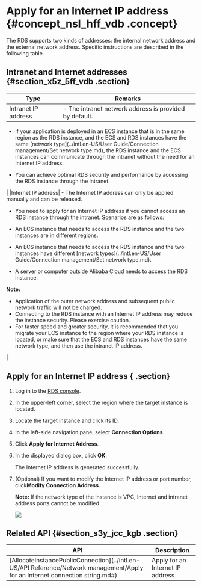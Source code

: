 # Apply for an Internet IP address {#concept_nsl_hff_vdb .concept}

The RDS supports two kinds of addresses: the internal network address and the external network address. Specific instructions are described in the following table.

## Intranet and Internet addresses {#section_x5z_5ff_vdb .section}

|Type|Remarks|
|----|-------|
|Intranet IP address| -   The intranet network address is provided by default.

-   If your application is deployed in an ECS instance that is in the same region as the RDS instance, and the ECS and RDS instances have the same [network type](../intl.en-US/User Guide/Connection management/Set network type.md), the RDS instance and the ECS instances can communicate through the intranet without the need for an Internet IP address.

-   You can achieve optimal RDS security and performance by accessing the RDS instance through the intranet.

 |
|Internet IP address| -   The Internet IP address can only be applied manually and can be released.

-   You need to apply for an Internet IP address if you cannot access an RDS instance through the intranet. Scenarios are as follows:

-   An ECS instance that needs to access the RDS instance and the two instances are in different regions.
-   An ECS instance that needs to access the RDS instance and the two instances have different [network types](../intl.en-US/User Guide/Connection management/Set network type.md).
-   A server or computer outside Alibaba Cloud needs to access the RDS instance.

 **Note:** 

-   Application of the outer network address and subsequent public network traffic will not be charged.
-   Connecting to the RDS instance with an Internet IP address may reduce the instance security. Please exercise caution.
-   For faster speed and greater security, it is recommended that you migrate your ECS instance to the region where your RDS instance is located, or make sure that the ECS and RDS instances have the same network type, and then use the intranet IP address.

 |

## Apply for an Internet IP address { .section}

1.  Log in to the [RDS console](https://rds.console.aliyun.com/).
2.  In the upper-left corner, select the region where the target instance is located.
3.  Locate the target instance and click its ID.
4.  In the left-side navigation pane, select **Connection Options**.
5.  Click **Apply for Internet Address**.
6.  In the displayed dialog box, click **OK**.

    The Internet IP address is generated successfully.

7.  \(Optional\) If you want to modify the Internet IP address or port number, click**Modify Connection Address**.

    **Note:** If the network type of the instance is VPC, Internet and intranet address ports cannot be modified.

    ![](http://static-aliyun-doc.oss-cn-hangzhou.aliyuncs.com/assets/img/7817/15476313621805_en-US.png)


## Related API {#section_s3y_jcc_kgb .section}

|API|Description|
|---|-----------|
|[AllocateInstancePublicConnection](../intl.en-US/API Reference/Network management/Apply for an Internet connection string.md#)|Apply for an Internet IP address|

